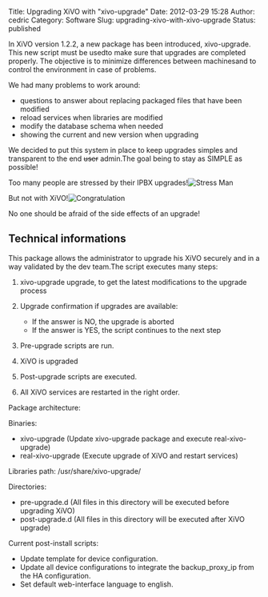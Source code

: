 Title: Upgrading XiVO with \"xivo-upgrade\"
Date: 2012-03-29 15:28
Author: cedric
Category: Software
Slug: upgrading-xivo-with-xivo-upgrade
Status: published

In XiVO version 1.2.2, a new package has been introduced, xivo-upgrade.
This new script must be usedto make sure that upgrades are completed
properly. The objective is to minimize differences between machinesand
to control the environment in case of problems.

We had many problems to work around:

-   questions to answer about replacing packaged files that have been
    modified
-   reload services when libraries are modified
-   modify the database schema when needed
-   showing the current and new version when upgrading

We decided to put this system in place to keep upgrades simples and
transparent to the end ~~user~~ admin.The goal being to stay as SIMPLE
as possible!

Too many people are stressed by their IPBX upgrades!![Stress
Man](/public/human_pro/.file0001382919230_s.jpg "Stress Man, mar. 2012")

But not with
XiVO!![Congratulation](/public/human_pro/.file6741271974648_s.jpg "Congratulation, mar. 2012")

No one should be afraid of the side effects of an upgrade!

Technical informations
----------------------

This package allows the administrator to upgrade his XiVO securely and
in a way validated by the dev team.The script executes many steps:

1.  xivo-upgrade upgrade, to get the latest modifications to the upgrade
    process
2.  Upgrade confirmation if upgrades are available:
    -   If the answer is NO, the upgrade is aborted
    -   If the answer is YES, the script continues to the next step

3.  Pre-upgrade scripts are run.
4.  XiVO is upgraded
5.  Post-upgrade scripts are executed.
6.  All XiVO services are restarted in the right order.

Package architecture:

Binaries:

-   xivo-upgrade (Update xivo-upgrade package and
    execute real-xivo-upgrade)
-   real-xivo-upgrade (Execute upgrade of XiVO and restart services)

Libraries path: /usr/share/xivo-upgrade/

Directories:

-   pre-upgrade.d (All files in this directory will be executed before
    upgrading XiVO)
-   post-upgrade.d (All files in this directory will be executed after
    XiVO upgrade)

Current post-install scripts:

-   Update template for device configuration.
-   Update all device configurations to integrate the backup\_proxy\_ip
    from the HA configuration.
-   Set default web-interface language to english.

</p>

